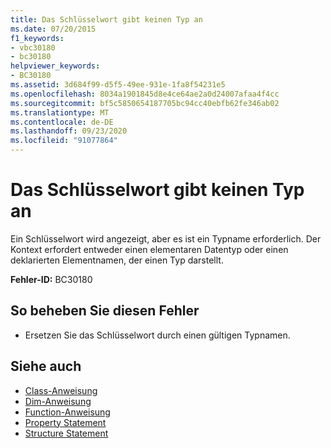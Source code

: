 ```yaml
---
title: Das Schlüsselwort gibt keinen Typ an
ms.date: 07/20/2015
f1_keywords:
- vbc30180
- bc30180
helpviewer_keywords:
- BC30180
ms.assetid: 3d684f99-d5f5-49ee-931e-1fa8f54231e5
ms.openlocfilehash: 8034a1901845d8e4ce64ae2a0d24007afaa4f4cc
ms.sourcegitcommit: bf5c5850654187705bc94cc40ebfb62fe346ab02
ms.translationtype: MT
ms.contentlocale: de-DE
ms.lasthandoff: 09/23/2020
ms.locfileid: "91077864"
---
```

# <a name="keyword-does-not-name-a-type"></a>Das Schlüsselwort gibt keinen Typ an

Ein Schlüsselwort wird angezeigt, aber es ist ein Typname erforderlich. Der Kontext erfordert entweder einen elementaren Datentyp oder einen deklarierten Elementnamen, der einen Typ darstellt.  
  
 **Fehler-ID:** BC30180  
  
## <a name="to-correct-this-error"></a>So beheben Sie diesen Fehler  
  
- Ersetzen Sie das Schlüsselwort durch einen gültigen Typnamen.  
  
## <a name="see-also"></a>Siehe auch

- [Class-Anweisung](../language-reference/statements/class-statement.md)
- [Dim-Anweisung](../language-reference/statements/dim-statement.md)
- [Function-Anweisung](../language-reference/statements/function-statement.md)
- [Property Statement](../language-reference/statements/property-statement.md)
- [Structure Statement](../language-reference/statements/structure-statement.md)
